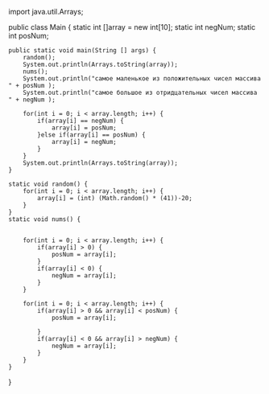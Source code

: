 import java.util.Arrays;

public class Main {
	static int []array = new int[10]; 
	static int negNum;
	static int posNum;
	
	public static void main(String [] args) {
		random();
		System.out.println(Arrays.toString(array));
		nums();
		System.out.println("самое маленькое из положительных чисел массива " + posNum );
		System.out.println("самое большое из отридцательных чисел массива " + negNum );
		
		for(int i = 0; i < array.length; i++) {
			if(array[i] == negNum) {
				array[i] = posNum;
			}else if(array[i] == posNum) {
				array[i] = negNum;
			}
		}
		System.out.println(Arrays.toString(array));
	}
	
	static void random() {
		for(int i = 0; i < array.length; i++) {
			array[i] = (int) (Math.random() * (41))-20;
		}
	}
	static void nums() {


		for(int i = 0; i < array.length; i++) {
			if(array[i] > 0) {
				posNum = array[i];
			}
			if(array[i] < 0) {
				negNum = array[i];
			}
		}
		
		for(int i = 0; i < array.length; i++) {
			if(array[i] > 0 && array[i] < posNum) {
				posNum = array[i];

			}
			if(array[i] < 0 && array[i] > negNum) {
				negNum = array[i];
			}	
		}
	}
	
}
